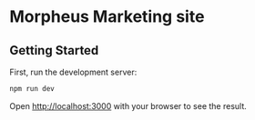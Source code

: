 # Morpheus Marketing site

## Getting Started

First, run the development server:

```bash
npm run dev
```

Open [http://localhost:3000](http://localhost:3000) with your browser to see the result.

